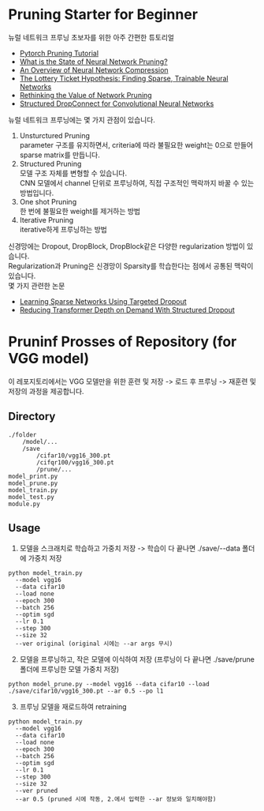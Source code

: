 # Pruning Starter for Beginner
뉴럴 네트워크 프루닝 초보자를 위한 아주 간편한 튜토리얼  
- [Pytorch Pruning Tutorial](https://pytorch.org/tutorials/intermediate/pruning_tutorial.html)  
- [What is the State of Neural Network Pruning?](https://arxiv.org/abs/2003.03033)
- [An Overview of Neural Network Compression](https://arxiv.org/abs/2006.03669)  
- [The Lottery Ticket Hypothesis: Finding Sparse, Trainable Neural Networks](https://arxiv.org/abs/1803.03635)  
- [Rethinking the Value of Network Pruning](https://arxiv.org/abs/1810.05270)
- [Structured DropConnect for Convolutional Neural Networks](http://www.cs.toronto.edu/~sajadn/sajad_norouzi/ECE1512.pdf)
  
뉴럴 네트워크 프루닝에는 몇 가지 관점이 있습니다.  
1. Unsturctured Pruning  
  parameter 구조를 유지하면서, criteria에 따라 불필요한 weight는 0으로 만들어 sparse matrix를 만듭니다.  
2. Structured Pruning  
  모델 구조 자체를 변형할 수 있습니다.  
  CNN 모델에서 channel 단위로 프루닝하여, 직접 구조적인 맥락까지 바꿀 수 있는 방법입니다.  
3. One shot Pruning  
  한 번에 불필요한 weight를 제거하는 방법  
4. Iterative Pruning  
  iterative하게 프루닝하는 방법    
  
신경망에는 Dropout, DropBlock, DropBlock같은 다양한 regularization 방법이 있습니다.  
Regularization과 Pruning은 신경망이 Sparsity를 학습한다는 점에서 공통된 맥락이 있습니다.  
몇 가지 관련한 논문  
- [Learning Sparse Networks Using Targeted Dropout](https://arxiv.org/pdf/1905.13678.pdf)
- [Reducing Transformer Depth on Demand With Structured Dropout](https://arxiv.org/abs/1909.11556)
# Pruninf Prosses of Repository (for VGG model)
이 레포지토리에서는 VGG 모델만을 위한 훈련 및 저장 -> 로드 후 프루닝 -> 재훈련 및 저장의 과정을 제공합니다.  
## Directory
```
./folder
    /model/...
    /save
        /cifar10/vgg16_300.pt
        /cifqr100/vgg16_300.pt
        /prune/...
model_print.py
model_prune.py
model_train.py
model_test.py
module.py
```
## Usage
1. 모델을 스크래치로 학습하고 가중치 저장
   -> 학습이 다 끝나면 ./save/--data 폴더에 가중치 저장
```
python model_train.py
  --model vgg16 
  --data cifar10 
  --load none
  --epoch 300
  --batch 256
  --optim sgd
  --lr 0.1
  --step 300
  --size 32
  --ver original (original 시에는 --ar args 무시)

```
2. 모델을 프루닝하고, 작은 모델에 이식하여 저장
   (프루닝이 다 끝나면 ./save/prune 폴더에 프루닝한 모델 가중치 저장)
```
python model_prune.py --model vgg16 --data cifar10 --load ./save/cifar10/vgg16_300.pt --ar 0.5 --po l1
```
3. 프루닝 모델을 재로드하여 retraining
```
python model_train.py 
  --model vgg16 
  --data cifar10 
  --load none
  --epoch 300
  --batch 256
  --optim sgd
  --lr 0.1
  --step 300
  --size 32
  --ver pruned
  --ar 0.5 (pruned 시에 작동, 2.에서 입력한 --ar 정보와 일치해야함)
```
